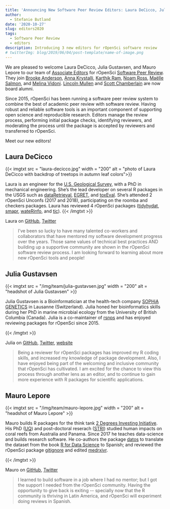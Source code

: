 ```yaml
---
title: 'Announcing New Software Peer Review Editors: Laura DeCicco, Julia Gustavsen, Mauro Lepore'
author:
  - Stefanie Butland
date: '2020-10-27'
slug: editors2020
tags:
  - Software Peer Review
  - editors
description: Introducing 3 new editors for rOpenSci software review
# twitterImg: blog/2019/06/04/post-template/name-of-image.png
---
```


We are pleased to welcome Laura DeCicco, Julia Gustavsen, and Mauro Lepore to our team of [Associate Editors](/software-review/#editors) for rOpenSci [Software Peer Review](/software-review/). 
They join [Brooke Anderson](/blog/2019/01/31/more_editors/), [Anna Krystalli](/blog/2018/06/22/new_editors/), [Karthik Ram](/author/karthik-ram/), [Noam Ross](/author/noam-ross/), [Maëlle Salmon](/author/maëlle-salmon/), and [Melina Vidoni](/blog/2019/01/31/more_editors/). 
[Lincoln Mullen](/blog/2018/06/22/new_editors/) and [Scott Chamberlain](/author/scott-chamberlain/) are now board alumni. 

Since 2015, rOpenSci has been running a software peer review system to combine the best of academic peer review with software review. 
Having robust and reliable software tools is an important component of supporting open science and reproducible research.
Editors manage the review process, performing initial package checks, identifying reviewers, and moderating the process until the package is accepted by reviewers and transferred to rOpenSci. 

Meet our new editors!

## Laura DeCicco

{{< imgtxt src = "laura-decicco.jpg" width = "200" alt = "photo of Laura DeCicco with backdrop of treetops in autumn leaf colors">}} 

Laura is an engineer for the [U.S. Geological Survey](https://www.usgs.gov/staff-profiles/laura-decicco), with a PhD in mechanical engineering. She’s the lead developer on several R packages in the USGS such as [dataRetrieval](http://usgs-r.github.io/dataRetrieval), [EGRET](http://usgs-r.github.io/EGRET/), and [toxEval](http://usgs-r.github.io/toxEval). She’s attended 2 rOpenSci Unconfs (2017 and 2018), participating on the roomba and checkers packages. Laura has reviewed 4 rOpenSci packages ([tidyhydat](https://docs.ropensci.org/tidyhydat/), [smapr](https://docs.ropensci.org/smapr/),  [wateRinfo](https://docs.ropensci.org/wateRinfo/), and [tic](https://docs.ropensci.org/tic/)). 
{{< /imgtxt >}}

Laura on [GitHub](https://github.com/ldecicco-USGS), [Twitter](https://twitter.com/DeCiccoDonk)

> I’ve been so lucky to have many talented co-workers and collaborators that have mentored my software development progress over the years. Those same values of technical best practices AND building up a supportive community are shown in the rOpenSci software review process. I am looking forward to learning about more new rOpenSci tools and people! 



## Julia Gustavsen

{{< imgtxt src = "/img/team/julia-gustavsen.jpg" width = "200" alt = "headshot of Julia Gustavsen" >}} 

Julia Gustavsen is a Bioinformatician at the health-tech company [SOPHiA GENETICS](https://www.sophiagenetics.com/) in Lausanne (Switzerland). Julia honed her bioinformatics skills during her PhD in marine microbial ecology from the University of British Columbia (Canada). Julia is a co-maintainer of [rsnps](https://docs.ropensci.org/rsnps) and has enjoyed reviewing packages for rOpenSci since 2015. 

{{< /imgtxt >}}


Julia on [GitHub](https://github.com/jooolia), [Twitter](https://twitter.com/JuliaGustavsen), [website](https://www.juliagustavsen.com/)

> Being a reviewer for rOpenSci packages has improved my R coding skills, and increased my knowledge of package development. Also, I have enjoyed being part of the welcoming and inclusive community that rOpenSci has cultivated. I am excited for the chance to view this process through another lens as an editor, and to continue to gain more experience with R packages for scientific applications. 


## Mauro Lepore

{{< imgtxt src = "/img/team/mauro-lepore.jpg" width = "200" alt = "headshot of Mauro Lepore" >}}

Mauro builds R packages for the think tank [2 Degrees Investing
Initiative](https://2degrees-investing.org/). His PhD
([UQ](https://www.uq.edu.au/)) and post-doctoral reserach
([STRI](https://stri.si.edu/)) studied human impacts on coral reefs from
Australia and Panama. Since 2017 he teaches data-science and builds research
software. He co-authors the package
[datos](https://CRAN.R-project.org/package=datos) to translate the dataset from
the book [R for Data Science](https://r4ds.had.co.nz/) to Spanish; and reviewed
the rOpenSci package
[gitignore](https://github.com/ropensci/software-review/issues/303) and edited
[medrxivr](https://github.com/ropensci/software-review/issues/380).

{{< /imgtxt >}}

Mauro on [GitHub](https://github.com/maurolepore), [Twitter](https://twitter.com/mauro_lepore)

> I learned to build software in a job where I had no mentor; but I got the support I needed from the rOpenSci community. Having the opportunity to give back is exiting -- specially now that the R community is thriving in Latin America, and rOpenSci will experiment doing reviews in Spanish.
